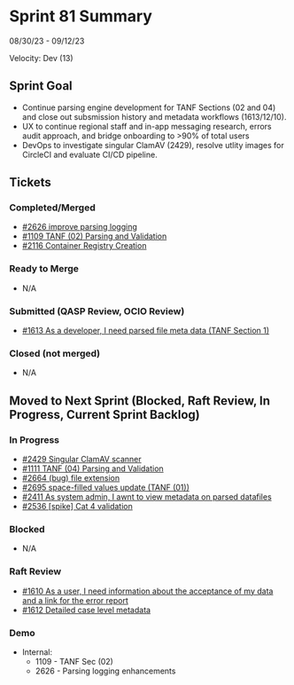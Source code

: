
# Sprint 81 Summary

08/30/23 - 09/12/23

Velocity: Dev (13)

## Sprint Goal
* Continue parsing engine development for TANF Sections (02 and 04) and close out subsmission history and metadata workflows (1613/12/10).
* UX to continue regional staff and in-app messaging research, errors audit approach, and bridge onboarding to >90% of total users
* DevOps to investigate singular ClamAV (2429), resolve utlity images for CircleCI and evaluate CI/CD pipeline.

 
## Tickets
### Completed/Merged
* [#2626 improve parsing logging](https://app.zenhub.com/workspaces/sprint-board-5f18ab06dfd91c000f7e682e/issues/gh/raft-tech/tanf-app/2626)
* [#1109 TANF (02) Parsing and Validation](https://app.zenhub.com/workspaces/sprint-board-5f18ab06dfd91c000f7e682e/issues/gh/raft-tech/tanf-app/1109)
* [#2116 Container Registry Creation](https://app.zenhub.com/workspaces/sprint-board-5f18ab06dfd91c000f7e682e/issues/gh/raft-tech/tanf-app/2116)

### Ready to Merge
* N/A

### Submitted (QASP Review, OCIO Review)
* [#1613 As a developer, I need parsed file meta data (TANF Section 1)](https://app.zenhub.com/workspaces/sprint-board-5f18ab06dfd91c000f7e682e/board)

### Closed (not merged)
* N/A

## Moved to Next Sprint (Blocked, Raft Review, In Progress, Current Sprint Backlog)
### In Progress

* [#2429 Singular ClamAV scanner](https://app.zenhub.com/workspaces/sprint-board-5f18ab06dfd91c000f7e682e/issues/gh/raft-tech/tanf-app/2429)
* [#1111 TANF (04) Parsing and Validation](https://app.zenhub.com/workspaces/sprint-board-5f18ab06dfd91c000f7e682e/issues/gh/raft-tech/tanf-app/1111)
* [#2664 (bug) file extension](https://app.zenhub.com/workspaces/sprint-board-5f18ab06dfd91c000f7e682e/issues/gh/raft-tech/tanf-app/2664)
* [#2695 space-filled values update (TANF (01))](https://app.zenhub.com/workspaces/sprint-board-5f18ab06dfd91c000f7e682e/issues/gh/raft-tech/tanf-app/2695)
* [#2411 As system admin, I awnt to view metadata on parsed datafiles](https://app.zenhub.com/workspaces/sprint-board-5f18ab06dfd91c000f7e682e/issues/gh/raft-tech/tanf-app/2411)
* [#2536 [spike] Cat 4 validation](https://app.zenhub.com/workspaces/sprint-board-5f18ab06dfd91c000f7e682e/issues/gh/raft-tech/tanf-app/2536)


### Blocked
* N/A


### Raft Review
* [#1610 As a user, I need information about the acceptance of my data and a link for the error report](https://app.zenhub.com/workspaces/sprint-board-5f18ab06dfd91c000f7e682e/issues/gh/raft-tech/tanf-app/1610)
* [#1612 Detailed case level metadata](https://app.zenhub.com/workspaces/sprint-board-5f18ab06dfd91c000f7e682e/issues/gh/raft-tech/tanf-app/1612)


### Demo
* Internal:
    * 1109 - TANF Sec (02)
    * 2626 - Parsing logging enhancements


  
